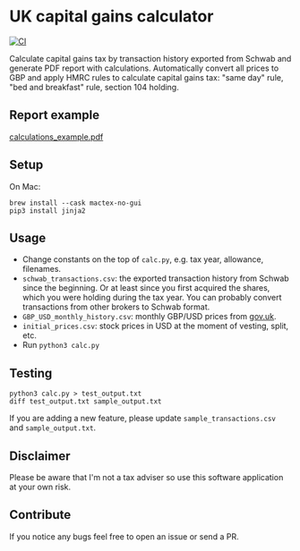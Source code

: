 # UK capital gains calculator

[![CI](https://github.com/lodhaayush/capital_gains_calculator/workflows/CI/badge.svg)](https://github.com/lodhaayush/capital_gains_calculator/actions)

Calculate capital gains tax by transaction history exported from Schwab and generate PDF report with calculations. Automatically convert all prices to GBP and apply HMRC rules to calculate capital gains tax: "same day" rule, "bed and breakfast" rule, section 104 holding.

## Report example

[calculations_example.pdf](https://github.com/lodhaayush/capital_gains_calculator/blob/main/calculations_example.pdf)

## Setup

On Mac:
```shell
brew install --cask mactex-no-gui
pip3 install jinja2
```

## Usage

- Change constants on the top of `calc.py`, e.g. tax year, allowance, filenames.
- `schwab_transactions.csv`: the exported transaction history from Schwab since the beginning. Or at least since you first acquired the shares, which you were holding during the tax year. You can probably convert transactions from other brokers to Schwab format.
- `GBP_USD_monthly_history.csv`: monthly GBP/USD prices from [gov.uk](https://www.gov.uk/government/collections/exchange-rates-for-customs-and-vat).
- `initial_prices.csv`: stock prices in USD at the moment of vesting, split, etc.
- Run `python3 calc.py`

## Testing
```shell
python3 calc.py > test_output.txt
diff test_output.txt sample_output.txt
```
If you are adding a new feature, please update `sample_transactions.csv` and `sample_output.txt`.

## Disclaimer

Please be aware that I'm not a tax adviser so use this software application at your own risk.

## Contribute

If you notice any bugs feel free to open an issue or send a PR.
